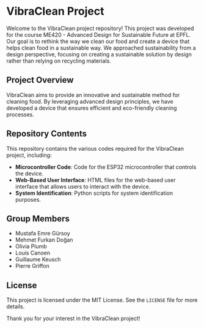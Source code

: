 # VibraClean Project

Welcome to the VibraClean project repository! This project was developed for the course ME420 - Advanced Design for Sustainable Future at EPFL. Our goal is to rethink the way we clean our food and create a device that helps clean food in a sustainable way. We approached sustainability from a design perspective, focusing on creating a sustainable solution by design rather than relying on recycling materials.

## Project Overview

VibraClean aims to provide an innovative and sustainable method for cleaning food. By leveraging advanced design principles, we have developed a device that ensures efficient and eco-friendly cleaning processes.

## Repository Contents

This repository contains the various codes required for the VibraClean project, including:

- **Microcontroller Code**: Code for the ESP32 microcontroller that controls the device.
- **Web-Based User Interface**: HTML files for the web-based user interface that allows users to interact with the device.
- **System Identification**: Python scripts for system identification purposes.

## Group Members

- Mustafa Emre Gürsoy
- Mehmet Furkan Doğan
- Olivia Plumb
- Louis Canoen
- Guillaume Keusch
- Pierre Griffon

## License

This project is licensed under the MIT License. See the `LICENSE` file for more details.

Thank you for your interest in the VibraClean project!
